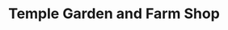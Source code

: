 ---
title: "Temple Garden and Farm Shop"
url: /lisburn/temple-garden-and-farm-shop/
shop: garden centre
---